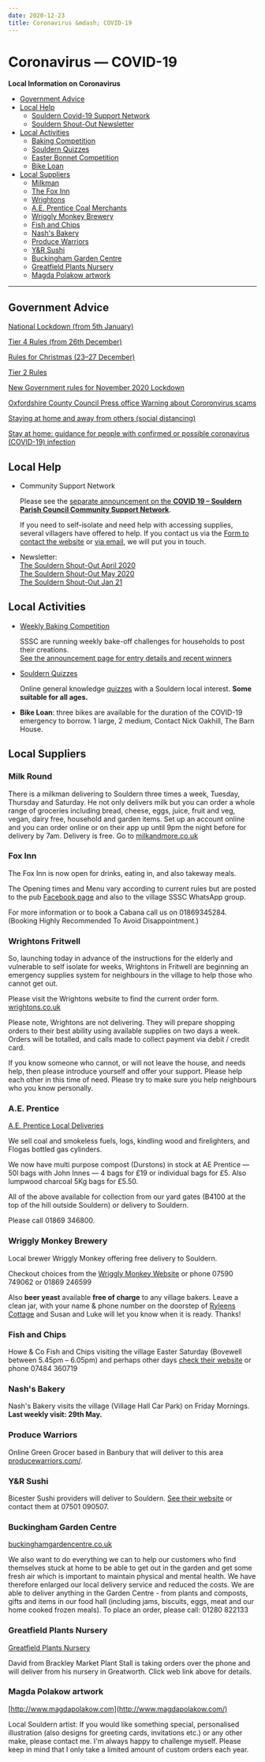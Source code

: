 ```yaml
---
date: 2020-12-23
title: Coronavirus &mdash; COVID-19
---
```

<style>
li img {width:5em; vertical-align:middle}
</style>

# Coronavirus &mdash; COVID-19

**Local Information on Coronavirus**

 * [Government Advice](#government-advice)
 * [Local Help](#local-help)
   * [Souldern Covid-19 Support Network](#network)
   * [Souldern Shout-Out Newsletter](#newsletter)
 * [Local Activities](#local-activities)
   * [Baking Competition](#baking)
   * [Souldern Quizzes](#quizzes)
   * [Easter Bonnet Competition](#bonnet)
   * [Bike Loan](#bikes)
 * [Local Suppliers](#local-suppliers)
   * [Milkman](#milk-round)
   * [The Fox Inn](#fox-inn)
   * [Wrightons](#wrightons-fritwell)
   * [A.E. Prentice Coal Merchants](#ae-prentice)
   * [Wriggly Monkey Brewery](#wriggly-monkey-brewery)
   * [Fish and Chips](#fish-and-chips)
   * [Nash's Bakery](#nashs-bakery)
   * [Produce Warriors](#produce-warriors)
   * [Y&R Sushi](#yr-sushi)
   * [Buckingham Garden Centre](#buckingham-garden-centre)
   * [Greatfield Plants Nursery](#greatfield-plants-nursery)
   * [Magda Polakow artwork](#magda-polakow-artwork)

---

## Government Advice

[National Lockdown (from 5th January)](https://www.gov.uk/guidance/national-lockdown-stay-at-home)

[Tier 4 Rules (from 26th December)](https://www.gov.uk/guidance/tier-4-stay-at-home)


[Rules for Christmas (23–27 December)](https://www.gov.uk/government/publications/making-a-christmas-bubble-with-friends-and-family/making-a-christmas-bubble-with-friends-and-family)

[Tier 2 Rules](https://www.gov.uk/guidance/local-restriction-tiers-what-you-need-to-know#high-alert)

[New Government rules for November 2020 Lockdown](https://www.gov.uk/guidance/new-national-restrictions-from-5-november)
	
[Oxfordshire County Council Press office Warning about Cororonvirus scams](https://news.oxfordshire.gov.uk/oxfordshire-residents-warned-against-coronavirus-scams/)


[Staying at home and away from others (social distancing)](https://www.gov.uk/government/publications/full-guidance-on-staying-at-home-and-away-from-others/full-guidance-on-staying-at-home-and-away-from-others)


[Stay at home: guidance for people with confirmed or possible coronavirus (COVID-19) infection](https://www.gov.uk/government/publications/covid-19-stay-at-home-guidance/stay-at-home-guidance-for-people-with-confirmed-or-possible-coronavirus-covid-19-infection)



## Local Help

 * <span id="network"></span>Community Support Network
 
    Please see the [separate announcement on the **COVID 19 – Souldern Parish Council Community Support Network**](covid-19-support).

    If you need to self-isolate and need help with accessing supplies,
    several villagers have offered to help. If you contact us via the [Form to
    contact the website](/home/contact-website) or [via email](mailto:website@souldern.org),
    we will put you in touch.

 * <span id="newsletter"></span> Newsletter:  
   [The Souldern Shout-Out April 2020](/parish-council/spc-newsletter/Souldern%20Shout%20Out%20Apr20.pdf)  
   [The Souldern Shout-Out May 2020](/parish-council/spc-newsletter/Souldern%20Shout%20Out%20May20.pdf)  
   [The Souldern Shout-Out Jan 21](/parish-council/spc-newsletter/Souldern%20Shout%20Out%20Jan21.pdf)  

## Local Activities

 * <span id="baking"></span>[Weekly Baking Competition](baking)
 
     SSSC are running weekly bake-off challenges for households to post their creations.  
     [See the announcement page for entry details and recent winners](baking)

 * <span id="quizzes"></span>[Souldern Quizzes](/home/quiz)

   Online general knowledge [quizzes](/home/quiz) with a Souldern local interest. **Some suitable for all ages.**
 
   
 * <span id="bikes"></span> **Bike Loan**: three bikes are available for the duration of the COVID-19 emergency to borrow. 1 large, 2 medium, Contact Nick Oakhill, The Barn House.

## Local Suppliers

### Milk Round

There is a milkman delivering to
Souldern three times a week, Tuesday, Thursday and Saturday. He not
only delivers milk but you can order a whole range of groceries
including bread, cheese, eggs, juice, fruit and veg, vegan, dairy
free, household and garden items. Set up an account online and you can
order online or on their app up until 9pm the night before for
delivery by 7am. Delivery is free. Go to [milkandmore.co.uk](https://www.milkandmore.co.uk)

### Fox Inn

The Fox Inn is now open for drinks, eating in, and also takeway meals.

The Opening times and Menu vary according to current rules but are posted to the
pub [Facebook page](https://www.facebook.com/thefoxinnsouldern/)
and also to the village SSSC WhatsApp group.

For more information or to book a Cabana call us on 01869345284. (Booking Highly Recommended To Avoid Disappointment.)




### Wrightons Fritwell

So, launching today in advance of the instructions for the elderly and
vulnerable to self isolate for weeks, Wrightons in Fritwell are
beginning an emergency supplies system for neighbours in the village
to help those who cannot get out.

Please visit the Wrightons website
to find the current order form. [wrightons.co.uk](https://www.wrightons.co.uk)

Please
note, Wrightons are not delivering. They will prepare shopping orders
to their best ability using available supplies on two days a
week. Orders will be totalled, and calls made to collect payment via
debit / credit card.

If you know someone who cannot, or will not
leave the house, and needs help, then please introduce yourself and
offer your support.  Please help each other in this time of
need. Please try to make sure you help neighbours who you know
personally.

### A.E. Prentice
[A.E. Prentice Local Deliveries](https://thamesvalleyfuels.co.uk/)

We sell coal and smokeless fuels, logs, kindling wood and firelighters, and Flogas bottled gas cylinders.


We now have multi purpose compost (Durstons) in stock at AE Prentice — 50l bags with John Innes — 4 bags for £19 or individual bags for £5. Also lumpwood charcoal 5Kg bags for £5.50.


All of the above available for collection from our yard gates (B4100 at the top of the hill outside Souldern) or delivery to Souldern.

Please call 01869 346800.

### Wriggly Monkey Brewery
Local brewer Wriggly Monkey offering free delivery to Souldern.

Checkout choices from the [Wriggly Monkey Website](https://www.wrigglymonkeybrewery.com) or phone 07590 749062 or 01869 246599

Also **beer yeast** available **free of charge** to any village
bakers. Leave a clean jar, with your name & phone number on the
doorstep of [Ryleens Cottage](https://www.souldern.org/home/houses/?h=ryleens) and Susan and Luke will let you know when it
is ready. Thanks!

### Fish and Chips
Howe & Co Fish and Chips visiting the village Easter Saturday (Bovewell between  5.45pm – 6.05pm) and perhaps other days
[check their website](https://www.facebook.com/howeandco66/) or phone 07484 360719

### Nash's Bakery
Nash's Bakery visits the village (Village Hall Car Park) on Friday Mornings.
**Last weekly visit: 29th May.**

### Produce Warriors
Online Green Grocer based in Banbury that will deliver to this area [producewarriors.com/](https://producewarriors.com/).

### Y&R Sushi
Bicester Sushi providers will deliver to Souldern. [See their website](https://www.yrsushi.com/) or contact them at 07501 090507.

### Buckingham Garden Centre
[buckinghamgardencentre.co.uk](https://www.buckinghamgardencentre.co.uk/)

We also want to do everything we can to help our customers who find
themselves stuck at home to be able to get out in the garden and get
some fresh air which is important to maintain physical and mental
health. We have therefore enlarged our local delivery service and
reduced the costs. We are able to deliver anything in the Garden
Centre - from plants and composts, gifts and items in our food hall
(including jams, biscuits, eggs, meat and our home cooked frozen
meals).  To place an order, please call: 01280 822133



### Greatfield Plants Nursery
[Greatfield Plants Nursery](https://greatfieldplants.co.uk/)

David from Brackley Market Plant Stall is taking orders over the phone and will deliver from his nursery in Greatworth.
Click web link above for details.

### Magda Polakow artwork
[http://www.magdapolakow.com](http://www.magdapolakow.com/)

Local Souldern artist: If you would like something special,
personalised illustration (also designs for greeting cards,
invitations etc.) or any other make, please contact me. I'm always
happy to challenge myself. Please keep in mind that I only take a
limited amount of custom orders each year.

